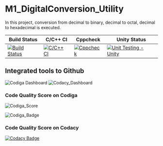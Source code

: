 # M1_DigitalConversion_Utility
In this project, conversion from decimal to binary, decimal to octal, decimal to hexadecimal is executed.

| Build Status | C/C++ CI | Cppcheck | Unity Status |
--- | --- | --- | ---
[![Build Status](https://github.com/Kartik-Burele/M1_DigitalConversion_Utility/actions/workflows/Build.yml/badge.svg)](https://github.com/Kartik-Burele/M1_DigitalConversion_Utility/actions/workflows/Build.yml) | [![C/C++ CI](https://github.com/Kartik-Burele/M1_DigitalConversion_Utility/actions/workflows/c-cpp.yml/badge.svg)](https://github.com/Kartik-Burele/M1_DigitalConversion_Utility/actions/workflows/c-cpp.yml) | [![Cppcheck](https://github.com/Kartik-Burele/M1_DigitalConversion_Utility/actions/workflows/Static-check.yml/badge.svg)](https://github.com/Kartik-Burele/M1_DigitalConversion_Utility/actions/workflows/Static-check.yml) | [![Unit Testing - Unity](https://github.com/Kartik-Burele/M1_DigitalConversion_Utility/actions/workflows/unity.yml/badge.svg)](https://github.com/Kartik-Burele/M1_DigitalConversion_Utility/actions/workflows/unity.yml) |

## Integrated tools to Github
![Codiga Dashboard](https://app.codiga.io/public/project/30975/M1_DigitalConversion_Utility/dashboard)
![Codacy_Dashboard](https://www.codacy.com/gh/Kartik-Burele/M1_DigitalConversion_Utility/dashboard?utm_source=github.com&amp;utm_medium=referral&amp;utm_content=Kartik-Burele/M1_DigitalConversion_Utility&amp;utm_campaign=Badge_Grade)

### Code Quality Score on Codiga
![Codiga_Score](https://api.codiga.io/project/30975/score/svg)

![Codiga_Badge](https://api.codiga.io/project/30975/status/svg)

### Code Quality Score on Codacy
[![Codacy Badge](https://app.codacy.com/project/badge/Grade/78e7e16fd1954c1bb5c6b8dbbc7e80e9)](https://www.codacy.com/gh/Kartik-Burele/M1_DigitalConversion_Utility/dashboard?utm_source=github.com&amp;utm_medium=referral&amp;utm_content=Kartik-Burele/M1_DigitalConversion_Utility&amp;utm_campaign=Badge_Grade)
